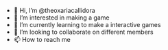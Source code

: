 - 👋 Hi, I’m @theoxariacallidora
- 👀 I’m interested in making a game
- 🌱 I’m currently learning to make a interactive games
- 💞️ I’m looking to collaborate on different members
- 📫 How to reach me

<!---
theoxariacallidora/theoxariacallidora is a ✨ special ✨ repository because its `README.md` (this file) appears on your GitHub profile.
You can click the Preview link to take a look at your changes.
--->
